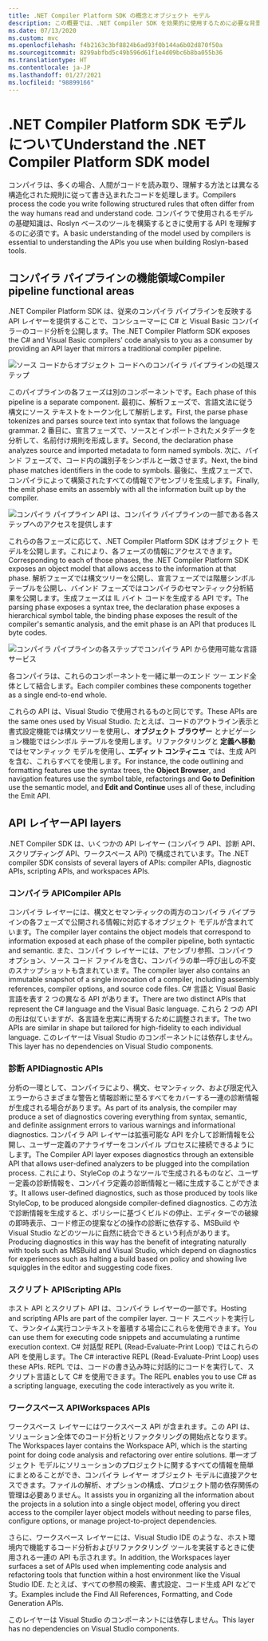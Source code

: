 ```yaml
---
title: .NET Compiler Platform SDK の概念とオブジェクト モデル
description: この概要では、.NET Compiler SDK を効果的に使用するために必要な背景を示します。 API レイヤー、関連する主な型、全体のオブジェクト モデルについて学習します。
ms.date: 07/13/2020
ms.custom: mvc
ms.openlocfilehash: f4b2163c3bf8824b6ad93f0b144a6b02d870f50a
ms.sourcegitcommit: 8299abfbd5c49b596d61f1e4d09bc6b8ba055b36
ms.translationtype: HT
ms.contentlocale: ja-JP
ms.lasthandoff: 01/27/2021
ms.locfileid: "98899166"
---
```

# <a name="understand-the-net-compiler-platform-sdk-model"></a><span data-ttu-id="71cf3-104">.NET Compiler Platform SDK モデルについて</span><span class="sxs-lookup"><span data-stu-id="71cf3-104">Understand the .NET Compiler Platform SDK model</span></span>

<span data-ttu-id="71cf3-105">コンパイラは、多くの場合、人間がコードを読み取り、理解する方法とは異なる構造化された規則に従って書き込まれたコードを処理します。</span><span class="sxs-lookup"><span data-stu-id="71cf3-105">Compilers process the code you write following structured rules that often differ from the way humans read and understand code.</span></span> <span data-ttu-id="71cf3-106">コンパイラで使用されるモデルの基礎知識は、Roslyn ベースのツールを構築するときに使用する API を理解するのに必須です。</span><span class="sxs-lookup"><span data-stu-id="71cf3-106">A basic understanding of the model used by compilers is essential to understanding the APIs you use when building Roslyn-based tools.</span></span>

## <a name="compiler-pipeline-functional-areas"></a><span data-ttu-id="71cf3-107">コンパイラ パイプラインの機能領域</span><span class="sxs-lookup"><span data-stu-id="71cf3-107">Compiler pipeline functional areas</span></span>

<span data-ttu-id="71cf3-108">.NET Compiler Platform SDK は、従来のコンパイラ パイプラインを反映する API レイヤーを提供することで、コンシューマーに C# と Visual Basic コンパイラーのコード分析を公開します。</span><span class="sxs-lookup"><span data-stu-id="71cf3-108">The .NET Compiler Platform SDK exposes the C# and Visual Basic compilers' code analysis to you as a consumer by providing an API layer that mirrors a traditional compiler pipeline.</span></span>

![ソース コードからオブジェクト コードへのコンパイラ パイプラインの処理ステップ](media/compiler-api-model/compiler-pipeline.png)

<span data-ttu-id="71cf3-110">このパイプラインの各フェーズは別のコンポーネントです。</span><span class="sxs-lookup"><span data-stu-id="71cf3-110">Each phase of this pipeline is a separate component.</span></span> <span data-ttu-id="71cf3-111">最初に、解析フェーズで、言語文法に従う構文にソース テキストをトークン化して解析します。</span><span class="sxs-lookup"><span data-stu-id="71cf3-111">First, the parse phase tokenizes and parses source text into syntax that follows the language grammar.</span></span> <span data-ttu-id="71cf3-112">2 番目に、宣言フェーズで、ソースとインポートされたメタデータを分析して、名前付け規則を形成します。</span><span class="sxs-lookup"><span data-stu-id="71cf3-112">Second, the declaration phase analyzes source and imported metadata to form named symbols.</span></span> <span data-ttu-id="71cf3-113">次に、バインド フェーズで、コード内の識別子をシンボルと一致させます。</span><span class="sxs-lookup"><span data-stu-id="71cf3-113">Next, the bind phase matches identifiers in the code to symbols.</span></span> <span data-ttu-id="71cf3-114">最後に、生成フェーズで、コンパイラによって構築されたすべての情報でアセンブリを生成します。</span><span class="sxs-lookup"><span data-stu-id="71cf3-114">Finally, the emit phase emits an assembly with all the information built up by the compiler.</span></span>

![コンパイラ パイプライン API は、コンパイラ パイプラインの一部である各ステップへのアクセスを提供します](media/compiler-api-model/compiler-pipeline-api.png)

<span data-ttu-id="71cf3-116">これらの各フェーズに応じて、.NET Compiler Platform SDK はオブジェクト モデルを公開します。これにより、各フェーズの情報にアクセスできます。</span><span class="sxs-lookup"><span data-stu-id="71cf3-116">Corresponding to each of those phases, the .NET Compiler Platform SDK exposes an object model that allows access to the information at that phase.</span></span> <span data-ttu-id="71cf3-117">解析フェーズでは構文ツリーを公開し、宣言フェーズでは階層シンボル テーブルを公開し、バインド フェーズではコンパイラのセマンティック分析結果を公開します。生成フェーズは IL バイト コードを生成する API です。</span><span class="sxs-lookup"><span data-stu-id="71cf3-117">The parsing phase exposes a syntax tree, the declaration phase exposes a hierarchical symbol table, the binding phase exposes the result of the compiler's semantic analysis, and the emit phase is an API that produces IL byte codes.</span></span>

![コンパイラ パイプラインの各ステップでコンパイラ API から使用可能な言語サービス](media/compiler-api-model/compiler-pipeline-lang-svc.png)

<span data-ttu-id="71cf3-119">各コンパイラは、これらのコンポーネントを一緒に単一のエンド ツー エンド全体として結合します。</span><span class="sxs-lookup"><span data-stu-id="71cf3-119">Each compiler combines these components together as a single end-to-end whole.</span></span>

<span data-ttu-id="71cf3-120">これらの API は、Visual Studio で使用されるものと同じです。</span><span class="sxs-lookup"><span data-stu-id="71cf3-120">These APIs are the same ones used by Visual Studio.</span></span> <span data-ttu-id="71cf3-121">たとえば、コードのアウトライン表示と書式設定機能では構文ツリーを使用し、**オブジェクト ブラウザー** とナビゲーション機能ではシンボル テーブルを使用します。リファクタリングと **定義へ移動** ではセマンティック モデルを使用し、**エディット コンティニュ** では、生成 API を含む、これらすべてを使用します。</span><span class="sxs-lookup"><span data-stu-id="71cf3-121">For instance, the code outlining and formatting features use the syntax trees, the **Object Browser**, and navigation features use the symbol table, refactorings and **Go to Definition** use the semantic model, and **Edit and Continue** uses all of these, including the Emit API.</span></span>

## <a name="api-layers"></a><span data-ttu-id="71cf3-122">API レイヤー</span><span class="sxs-lookup"><span data-stu-id="71cf3-122">API layers</span></span>

<span data-ttu-id="71cf3-123">.NET Compiler SDK は、いくつかの API レイヤー (コンパイラ API、診断 API、スクリプティング API、ワークスペース API) で構成されています。</span><span class="sxs-lookup"><span data-stu-id="71cf3-123">The .NET compiler SDK consists of several layers of APIs: compiler APIs, diagnostic APIs, scripting APIs, and workspaces APIs.</span></span>

### <a name="compiler-apis"></a><span data-ttu-id="71cf3-124">コンパイラ API</span><span class="sxs-lookup"><span data-stu-id="71cf3-124">Compiler APIs</span></span>

<span data-ttu-id="71cf3-125">コンパイラ レイヤーには、構文とセマンティックの両方のコンパイラ パイプラインの各フェーズで公開される情報に対応するオブジェクト モデルが含まれています。</span><span class="sxs-lookup"><span data-stu-id="71cf3-125">The compiler layer contains the object models that correspond to information exposed at each phase of the compiler pipeline, both syntactic and semantic.</span></span> <span data-ttu-id="71cf3-126">また、コンパイラ レイヤーには、アセンブリ参照、コンパイラ オプション、ソース コード ファイルを含む、コンパイラの単一呼び出しの不変のスナップショットも含まれています。</span><span class="sxs-lookup"><span data-stu-id="71cf3-126">The compiler layer also contains an immutable snapshot of a single invocation of a compiler, including assembly references, compiler options, and source code files.</span></span> <span data-ttu-id="71cf3-127">C# 言語と Visual Basic 言語を表す 2 つの異なる API があります。</span><span class="sxs-lookup"><span data-stu-id="71cf3-127">There are two distinct APIs that represent the C# language and the Visual Basic language.</span></span> <span data-ttu-id="71cf3-128">これら 2 つの API の形は似ていますが、各言語を忠実に再現するために調整されます。</span><span class="sxs-lookup"><span data-stu-id="71cf3-128">The two APIs are similar in shape but tailored for high-fidelity to each individual language.</span></span> <span data-ttu-id="71cf3-129">このレイヤーは Visual Studio のコンポーネントには依存しません。</span><span class="sxs-lookup"><span data-stu-id="71cf3-129">This layer has no dependencies on Visual Studio components.</span></span>

### <a name="diagnostic-apis"></a><span data-ttu-id="71cf3-130">診断 API</span><span class="sxs-lookup"><span data-stu-id="71cf3-130">Diagnostic APIs</span></span>

<span data-ttu-id="71cf3-131">分析の一環として、コンパイラにより、構文、セマンティック、および限定代入エラーからさまざまな警告と情報診断に至るすべてをカバーする一連の診断情報が生成される場合があります。</span><span class="sxs-lookup"><span data-stu-id="71cf3-131">As part of its analysis, the compiler may produce a set of diagnostics covering everything from syntax, semantic, and definite assignment errors to various warnings and informational diagnostics.</span></span> <span data-ttu-id="71cf3-132">コンパイラ API レイヤーは拡張可能な API を介して診断情報を公開し、ユーザー定義のアナライザーをコンパイル プロセスに接続できるようにします。</span><span class="sxs-lookup"><span data-stu-id="71cf3-132">The Compiler API layer exposes diagnostics through an extensible API that allows user-defined analyzers to be plugged into the compilation process.</span></span> <span data-ttu-id="71cf3-133">これにより、StyleCop のようなツールで生成されるものなど、ユーザー定義の診断情報を、コンパイラ定義の診断情報と一緒に生成することができます。</span><span class="sxs-lookup"><span data-stu-id="71cf3-133">It allows user-defined diagnostics, such as those produced by tools like StyleCop, to be produced alongside compiler-defined diagnostics.</span></span> <span data-ttu-id="71cf3-134">この方法で診断情報を生成すると、ポリシーに基づくビルドの停止、エディターでの破線の即時表示、コード修正の提案などの操作の診断に依存する、MSBuild や Visual Studio などのツールに自然に統合できるという利点があります。</span><span class="sxs-lookup"><span data-stu-id="71cf3-134">Producing diagnostics in this way has the benefit of integrating naturally with tools such as MSBuild and Visual Studio, which depend on diagnostics for experiences such as halting a build based on policy and showing live squiggles in the editor and suggesting code fixes.</span></span>

### <a name="scripting-apis"></a><span data-ttu-id="71cf3-135">スクリプト API</span><span class="sxs-lookup"><span data-stu-id="71cf3-135">Scripting APIs</span></span>

<span data-ttu-id="71cf3-136">ホスト API とスクリプト API は、コンパイラ レイヤーの一部です。</span><span class="sxs-lookup"><span data-stu-id="71cf3-136">Hosting and scripting APIs are part of the compiler layer.</span></span> <span data-ttu-id="71cf3-137">コード スニペットを実行して、ランタイム実行コンテキストを蓄積する場合にこれらを使用できます。</span><span class="sxs-lookup"><span data-stu-id="71cf3-137">You can use them for executing code snippets and accumulating a runtime execution context.</span></span>
<span data-ttu-id="71cf3-138">C# 対話型 REPL (Read-Evaluate-Print Loop) ではこれらの API を使用します。</span><span class="sxs-lookup"><span data-stu-id="71cf3-138">The C# interactive REPL (Read-Evaluate-Print Loop) uses these APIs.</span></span> <span data-ttu-id="71cf3-139">REPL では、コードの書き込み時に対話的にコードを実行して、スクリプト言語として C# を使用できます。</span><span class="sxs-lookup"><span data-stu-id="71cf3-139">The REPL enables you to use C# as a scripting language, executing the code interactively as you write it.</span></span>

### <a name="workspaces-apis"></a><span data-ttu-id="71cf3-140">ワークスペース API</span><span class="sxs-lookup"><span data-stu-id="71cf3-140">Workspaces APIs</span></span>

<span data-ttu-id="71cf3-141">ワークスペース レイヤーにはワークスペース API が含まれます。この API は、ソリューション全体でのコード分析とリファクタリングの開始点となります。</span><span class="sxs-lookup"><span data-stu-id="71cf3-141">The Workspaces layer contains the Workspace API, which is the starting point for doing code analysis and refactoring over entire solutions.</span></span> <span data-ttu-id="71cf3-142">単一オブジェクト モデルにソリューションのプロジェクトに関するすべての情報を簡単にまとめることができ、コンパイラ レイヤー オブジェクト モデルに直接アクセスできます。ファイルの解析、オプションの構成、プロジェクト間の依存関係の管理は必要ありません。</span><span class="sxs-lookup"><span data-stu-id="71cf3-142">It assists you in organizing all the information about the projects in a solution into a single object model, offering you direct access to the compiler layer object models without needing to parse files, configure options, or manage project-to-project dependencies.</span></span>

<span data-ttu-id="71cf3-143">さらに、ワークスペース レイヤーには、Visual Studio IDE のような、ホスト環境内で機能するコード分析およびリファクタリング ツールを実装するときに使用される一連の API も示されます。</span><span class="sxs-lookup"><span data-stu-id="71cf3-143">In addition, the Workspaces layer surfaces a set of APIs used when implementing code analysis and refactoring tools that function within a host environment like the Visual Studio IDE.</span></span> <span data-ttu-id="71cf3-144">たとえば、すべての参照の検索、書式設定、コード生成 API などです。</span><span class="sxs-lookup"><span data-stu-id="71cf3-144">Examples include the Find All References, Formatting, and Code Generation APIs.</span></span>

<span data-ttu-id="71cf3-145">このレイヤーは Visual Studio のコンポーネントには依存しません。</span><span class="sxs-lookup"><span data-stu-id="71cf3-145">This layer has no dependencies on Visual Studio components.</span></span>
